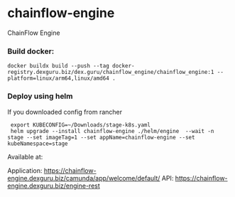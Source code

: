 # chainflow-engine
ChainFlow Engine


### Build docker:

```
docker buildx build --push --tag docker-registry.dexguru.biz/dex.guru/chainflow_engine/chainflow_engine:1 --platform=linux/arm64,linux/amd64 .
```

### Deploy using helm

If you downloaded config from rancher
```
 export KUBECONFIG=~/Downloads/stage-k8s.yaml 
 helm upgrade --install chainflow-engine ./helm/engine  --wait -n stage --set imageTag=1 --set appName=chainflow-engine --set kubeNamespace=stage
```
Available at:

Application: https://chainflow-engine.dexguru.biz/camunda/app/welcome/default/
API: https://chainflow-engine.dexguru.biz/engine-rest
